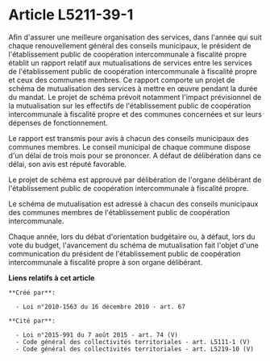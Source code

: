 # Article L5211-39-1

Afin d'assurer une meilleure organisation des services, dans l'année qui suit chaque renouvellement général des conseils
municipaux, le président de l'établissement public de coopération intercommunale à fiscalité propre établit un rapport
relatif aux mutualisations de services entre les services de l'établissement public de coopération intercommunale à fiscalité
propre et ceux des communes membres. Ce rapport comporte un projet de schéma de mutualisation des services à mettre en œuvre
pendant la durée du mandat. Le projet de schéma prévoit notamment l'impact prévisionnel de la mutualisation sur les effectifs
de l'établissement public de coopération intercommunale à fiscalité propre et des communes concernées et sur leurs dépenses
de fonctionnement.

Le rapport est transmis pour avis à chacun des conseils municipaux des communes membres. Le conseil municipal de chaque
commune dispose d'un délai de trois mois pour se prononcer. A défaut de délibération dans ce délai, son avis est réputé
favorable.

Le projet de schéma est approuvé par délibération de l'organe délibérant de l'établissement public de coopération
intercommunale à fiscalité propre.

Le schéma de mutualisation est adressé à chacun des conseils municipaux des communes membres de l'établissement public de
coopération intercommunale.

Chaque année, lors du débat d'orientation budgétaire ou, à défaut, lors du vote du budget, l'avancement du schéma de
mutualisation fait l'objet d'une communication du président de l'établissement public de coopération intercommunale à
fiscalité propre à son organe délibérant.

**Liens relatifs à cet article**

	**Créé par**:

	  - Loi n°2010-1563 du 16 décembre 2010 - art. 67

	**Cité par**:

	  - Loi n°2015-991 du 7 août 2015 - art. 74 (V)
	  - Code général des collectivités territoriales - art. L5111-1 (V)
	  - Code général des collectivités territoriales - art. L5219-10 (V)
